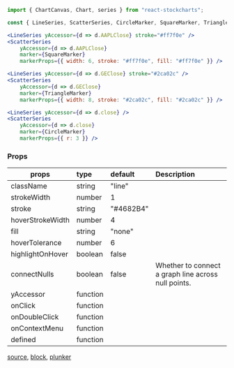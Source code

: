 
```js
import { ChartCanvas, Chart, series } from "react-stockcharts";

const { LineSeries, ScatterSeries, CircleMarker, SquareMarker, TriangleMarker } = series;
```

```jsx
<LineSeries yAccessor={d => d.AAPLClose} stroke="#ff7f0e" />
<ScatterSeries
    yAccessor={d => d.AAPLClose}
    marker={SquareMarker}
    markerProps={{ width: 6, stroke: "#ff7f0e", fill: "#ff7f0e" }} />

<LineSeries yAccessor={d => d.GEClose} stroke="#2ca02c" />
<ScatterSeries
    yAccessor={d => d.GEClose}
    marker={TriangleMarker}
    markerProps={{ width: 8, stroke: "#2ca02c", fill: "#2ca02c" }} />

<LineSeries yAccessor={d => d.close} />
<ScatterSeries
    yAccessor={d => d.close}
    marker={CircleMarker}
    markerProps={{ r: 3 }} />
```

### Props

| props            | type          | default   | Description  |
|------------------|:--------------|:----------|:-------------|
| className        | string        | "line"    |
| strokeWidth      | number        | 1         |
| stroke           | string        | "#4682B4" |
| hoverStrokeWidth | number        | 4         |
| fill             | string        | "none"    |
| hoverTolerance   | number        | 6         |
| highlightOnHover | boolean       | false     |
| connectNulls     | boolean       | false     | Whether to connect a graph line across null points.
| yAccessor        | function      |           |
| onClick          | function      |           |
| onDoubleClick    | function      |           |
| onContextMenu    | function      |           |
| defined          | function      |           |

[source](https://github.com/rrag/react-stockcharts/blob/master/docs/lib/charts/LineAndScatterChart.jsx), [block](http://bl.ocks.org/rrag/95ffd539fa4e0b4544cf), [plunker](http://plnkr.co/edit/gist:95ffd539fa4e0b4544cf?p=preview)
